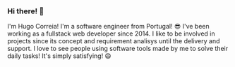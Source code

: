 ### Hi there! 👋

I'm Hugo Correia! I'm a software engineer from Portugal!  😎
I've been working as a fullstack web developer since 2014. I like to be involved in projects since its concept and requirement analisys until the delivery and support. 
I love to see people using software tools made by me to solve their daily tasks! It's simply satisfying! :smile: 

<!--
**hugocorreia77/hugocorreia77** is a ✨ _special_ ✨ repository because its `README.md` (this file) appears on your GitHub profile.

Here are some ideas to get you started:

- 🔭 I’m currently working on ...
- 🌱 I’m currently learning ...
- 👯 I’m looking to collaborate on ...
- 🤔 I’m looking for help with ...
- 💬 Ask me about ...
- 📫 How to reach me: ...
- 😄 Pronouns: ...
- ⚡ Fun fact: ...
-->
